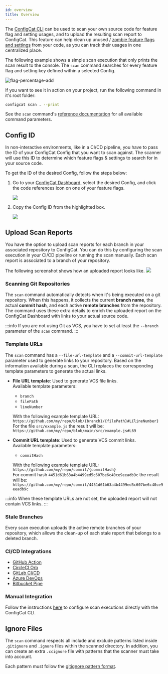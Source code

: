```yaml
---
id: overview
title: Overview
---
```


The [ConfigCat CLI](/docs/advanced/cli) can be used to scan your own source code for feature flag and setting usages, and to upload the resulting scan report to ConfigCat. This feature can help clean up unused / <a target="_blank" href="https://app.configcat.com/my-account/zombie-flags-report">zombie feature flags and settings</a> from your code, as you can track their usages in one centralized place. 

The following example shows a simple scan execution that only prints the scan result to the console. The `scan` command searches for every feature flag and setting key defined within a selected Config. 

![flag-percentage-add](/assets/cli/scan.gif)

If you want to see it in action on your project, run the following command in it's root folder:

```bash
configcat scan . --print
```
  
See the `scan` command's <a target="_blank" href="https://configcat.github.io/cli/configcat-scan.html">reference documentation</a> for all available command parameters.

## Config ID

In non-interactive environments, like in a CI/CD pipeline, you have to pass the ID of your ConfigCat Config that you want to scan against. The scanner will use this ID to determine which feature flags & settings to search for in your source code.

To get the ID of the desired Config, follow the steps below:
1. Go to your <a target="_blank" href="https://app.configcat.com">ConfigCat Dashboard</a>, select the desired Config, and click the code references icon on one of your feature flags.

    <img class="bordered" src="/docs/assets/cli/scan/code_ref.png" />

2. Copy the Config ID from the highlighted box.

    <img class="bordered" src="/docs/assets/cli/scan/config_id.png" />


## Upload Scan Reports

You have the option to upload scan reports for each branch in your associated repository to ConfigCat. You can do this by
configuring the scan execution in your CI/CD pipeline or running the scan manually. Each scan report is associated to a branch of your repository.

The following screenshot shows how an uploaded report looks like.
<img class="bordered" src="/docs/assets/cli/scan/scan_report.png" />

### Scanning Git Repositories
The `scan` command automatically detects when it's being executed on a git repository. When this happens, it collects the current **branch
name**, the actual **commit hash**, and each active **remote branches** from the repository. The command uses these extra details to enrich the uploaded report on the ConfigCat Dashboard with links to your actual source code.

:::info
If you are not using Git as VCS, you have to set at least the `--branch` parameter of the `scan` command.
:::

### Template URLs
The `scan` command has a `--file-url-template` and a `--commit-url-template` parameter used to generate links to your repository.
Based on the information available during a scan, the CLI replaces the corresponding template parameters to generate the actual links.

- **File URL template**: Used to generate VCS file links.  
  Available template parameters:
    - `branch`
    - `filePath`
    - `lineNumber`  
  
  With the following example template URL: `https://github.com/my/repo/blob/{branch}/{filePath}#L{lineNumber}`  
  For the file `src/example.js` the result will be: `https://github.com/my/repo/blob/main/src/example.js#L69`

- **Commit URL template**: Used to generate VCS commit links.  
  Available template parameters:
    - `commitHash`
  
  With the following example template URL: `https://github.com/my/repo/commit/{commitHash}`  
  For commit hash `4451d61b63a4b4499ed5c607be6c40ce9eeadb9c` the result will be: `https://github.com/my/repo/commit/4451d61b63a4b4499ed5c607be6c40ce9eeadb9c`

:::info
When these template URLs are not set, the uploaded report will not contain VCS links.
:::

### Stale Branches
Every scan execution uploads the active remote branches of your repository, which allows the clean-up of each stale report that belongs to a deleted branch.

### CI/CD Integrations
- [GitHub Action](/docs/advanced/code-references/github-action)
- [CircleCI Orb](/docs/advanced/code-references/circleci-orb)
- [GitLab CI/CD](/docs/advanced/code-references/gitlab-ci)
- [Azure DevOps](/docs/advanced/code-references/azure-devops)
- [Bitbucket Pipe](/docs/advanced/code-references/bitbucket-pipe)

### Manual Integration
Follow the instructions [here](/docs/advanced/code-references/manual) to configure scan executions directly with the ConfigCat CLI.

## Ignore Files

The `scan` command respects all include and exclude patterns listed inside `.gitignore` and `.ignore` files within the scanned directory. 
In addition, you can create an extra `.ccignore` file with patterns that the scanner must take into account.

Each pattern must follow the <a target="_blank" href="https://git-scm.com/docs/gitignore#_pattern_format">gitignore pattern format</a>.